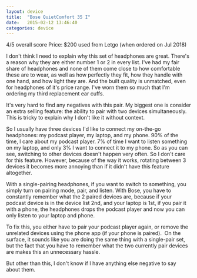 ```yaml
---
layout: device
title:  "Bose QuietComfort 35 I"
date:   2015-02-12 13:46:40
categories: device
---
```

4/5 overall score
Price: $200 used from Letgo (when ordered on Jul 2018)

I don't think I need to explain why this set of headphones are great. There's a reason why they are either number 1 or 2 in every list.
I've had my fair share of headphones and none of them come close to how comfortable these are to wear, as well as how perfectly they fit, how they handle with one hand, and how light they are. And the built quality is unmatched, even for headphones of it's price range.
I've worn them so much that I'm ordering my third replacement ear cuffs.

It's very hard to find any negatives with this pair. My biggest one is consider an extra selling feature: the ability to pair with two devices simultaneously. This is tricky to explain why I don't like it without context.

So I usually have three devices I'd like to connect my on-the-go headphones: my podcast player, my laptop, and my phone. 90% of the time, I care about my podcast player. 7% of time I want to listen something on my laptop, and only 3% I want to connect it to my phone.
So as you can see, switching to other devices doesn't happen very often. So I don't care for this feature. However, because of the way it works, rotating between 3 devices it becomes more annoying than if it didn't have this feature altogether. 

With a single-pairing headphones, if you want to switch to something, you simply turn on pairing mode, pair, and listen. With Bose, you have to constantly remember what the 2 paired devices are, because if your podcast device is in the device list 2nd, and your laptop is 1st, if you pair it with a phone, the headphones drops the podcast player and now you can only listen to your laptop and phone. 

To fix this, you either have to pair your podcast player again, or remove the unrelated devices using the phone app (if your phone is paired). 
On the surface, it sounds like you are doing the same thing with a single-pair set, but the fact that you have to remember what the two currently pair devices are makes this an unnecessary hassle.

But other than this, I don't know if I have anything else negative to say about them.